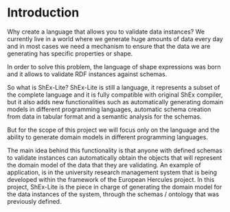 # Introduction
Why create a language that allows you to validate data instances? We currently live in a world where we generate huge amounts of data every day and in most cases we need a mechanism to ensure that the data we are generating has specific properties or shape.

In order to solve this problem, the language of shape expressions was born and it allows to validate RDF instances against schemas.

So what is ShEx-Lite? ShEx-Lite is still a language, it represents a subset of the complete language and it is fully compatible with original ShEx compiler, but it also adds new functionalities such as automatically generating domain models in different programming languages, automatic schema creation from data in tabular format and a semantic analysis for the schemas.

But for the scope of this project we will focus only on the language and the ability to generate domain models in different programming languages.

The main idea behind this functionality is that anyone with defined schemas to validate instances can automatically obtain the objects that will represent the domain model of the data that they are validating. An example of application, is in the university research management system that is being developed within the framework of the European Hercules project. In this project, ShEx-Lite is the piece in charge of generating the domain model for the data instances of the system, through the schemas / ontology that was previously defined.
